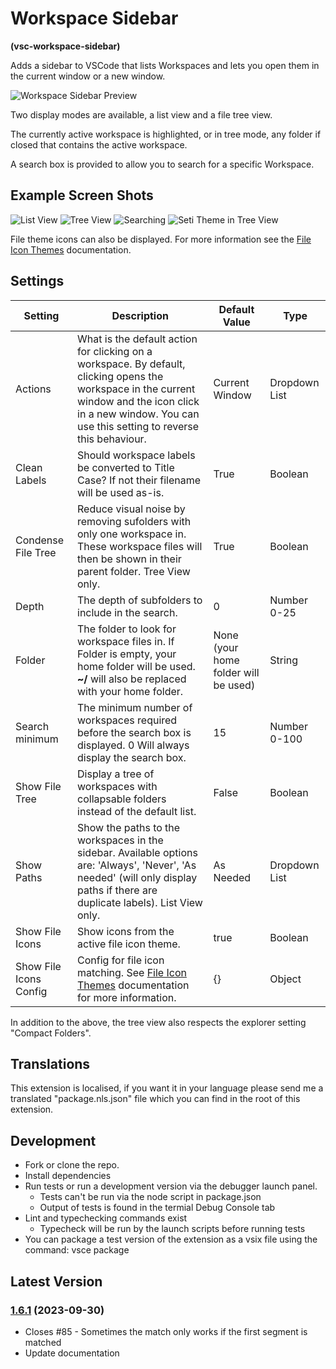 # Workspace Sidebar

**(vsc-workspace-sidebar)**

Adds a sidebar to VSCode that lists Workspaces and lets you open them in the current window or a new window.

![Workspace Sidebar Preview](https://raw.githubusercontent.com/sketchbuch/vsc-workspace-sidebar/master/docs/images/preview.gif)

Two display modes are available, a list view and a file tree view.

The currently active workspace is highlighted, or in tree mode, any folder if closed that contains the active workspace.

A search box is provided to allow you to search for a specific Workspace.

## Example Screen Shots

![List View](https://raw.githubusercontent.com/sketchbuch/vsc-workspace-sidebar/master/docs/images/listview.png)
![Tree View](https://raw.githubusercontent.com/sketchbuch/vsc-workspace-sidebar/master/docs/images/treeview.png)
![Searching](https://raw.githubusercontent.com/sketchbuch/vsc-workspace-sidebar/master/docs/images/search.png)
![Seti Theme in Tree View](https://raw.githubusercontent.com/sketchbuch/vsc-workspace-sidebar/master/docs/images/treeview%20seti.png)

File theme icons can also be displayed. For more information see the [File Icon Themes](./docs//File%20Icon%20Themes.md) documentation.

## Settings

| Setting                | Description                                                                                                                                                                                                    | Default Value                        | Type          |
| ---------------------- | -------------------------------------------------------------------------------------------------------------------------------------------------------------------------------------------------------------- | ------------------------------------ | ------------- |
| Actions                | What is the default action for clicking on a workspace. By default, clicking opens the workspace in the current window and the icon click in a new window. You can use this setting to reverse this behaviour. | Current Window                       | Dropdown List |
| Clean Labels           | Should workspace labels be converted to Title Case? If not their filename will be used as-is.                                                                                                                  | True                                 | Boolean       |
| Condense File Tree     | Reduce visual noise by removing sufolders with only one workspace in. These workspace files will then be shown in their parent folder. Tree View only.                                                         | True                                 | Boolean       |
| Depth                  | The depth of subfolders to include in the search.                                                                                                                                                              | 0                                    | Number 0-25   |
| Folder                 | The folder to look for workspace files in. If Folder is empty, your home folder will be used. **~/** will also be replaced with your home folder.                                                              | None (your home folder will be used) | String        |
| Search minimum         | The minimum number of workspaces required before the search box is displayed. 0 Will always display the search box.                                                                                            | 15                                   | Number 0-100  |
| Show File Tree         | Display a tree of workspaces with collapsable folders instead of the default list.                                                                                                                             | False                                | Boolean       |
| Show Paths             | Show the paths to the workspaces in the sidebar. Available options are: 'Always', 'Never', 'As needed' (will only display paths if there are duplicate labels). List View only.                                | As Needed                            | Dropdown List |
| Show File Icons        | Show icons from the active file icon theme.                                                                                                                                                                    | true                                 | Boolean       |
| Show File Icons Config | Config for file icon matching. See [File Icon Themes](./docs//File%20Icon%20Themes.md) documentation for more information.                                                                                     | {}                                   | Object        |

In addition to the above, the tree view also respects the explorer setting "Compact Folders".

## Translations

This extension is localised, if you want it in your language please send me a translated "package.nls.json" file which you can find in the root of this extension.

## Development

- Fork or clone the repo.
- Install dependencies
- Run tests or run a development version via the debugger launch panel.
  - Tests can't be run via the node script in package.json
  - Output of tests is found in the termial Debug Console tab
- Lint and typechecking commands exist
  - Typecheck will be run by the launch scripts before
    running tests
- You can package a test version of the extension as a vsix file using the command: vsce package

## Latest Version

### [1.6.1](https://github.com/sketchbuch/vsc-workspace-sidebar/compare/v1.6.0...v1.6.1) (2023-09-30)

- Closes #85 - Sometimes the match only works if the first segment is matched
- Update documentation

